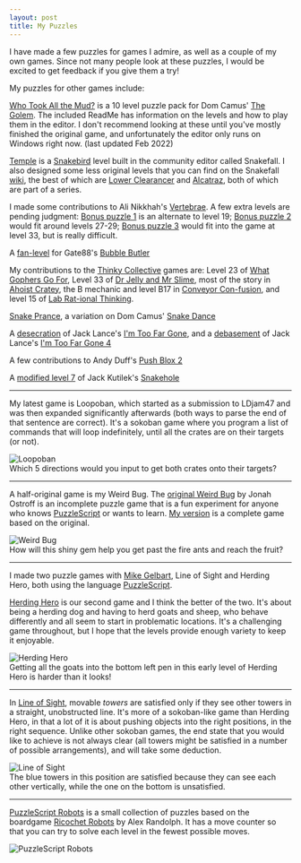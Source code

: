 ```yaml
---
layout: post
title: My Puzzles
---
```


I have made a few puzzles for games I admire, as well as a couple of my own games. Since not many people look at these puzzles, I would be excited to get feedback if you give them a try!

My puzzles for other games include:

[Who Took All the Mud?](https://1drv.ms/u/s!Ar8m4sxHoFLQgr9-5_6lWQWVD021fw?e=W2O5qt) is a 10 level puzzle pack for Dom Camus' [The Golem](https://store.steampowered.com/app/1270390/The_Golem/). The included ReadMe has information on the levels and how to play them in the editor. I don't recommend looking at these until you've mostly finished the original game, and unfortunately the editor only runs on Windows right now. (last updated Feb 2022)  

[Temple](https://karoo13.github.io/snakefall/vanilla/#level=HyRr4JK1&20&40?*b1*A0*31*D0110*32*40111*70*3201102*102*I02*10201102022202*30*12*60202220201102024202*I0202420201100020002*401*902000200011000*12*30*02*70*1200011*Y0*01*W0*01*U0*21*U0*21*U0*21*U0*21*V0*11*202*O0*11*202*N0*212*102*N0*81222*410*510*j1/f25?325/f26?483/f27?526/f10?569/f0?652/s4?705/f8?670/f11?550/f6?220/f12?258/f1?196/f4?238/f2?665/b3?612/b4?625/f3?255/f5?138/) is a [Snakebird](https://snakebird.noumenongames.com/) level built in the community editor called Snakefall. I also designed some less original levels that you can find on the Snakefall [wiki](https://github.com/thejoshwolfe/snakefall/wiki), the best of which are [Lower Clearancer](https://karoo13.github.io/snakefall/remix/#level=HyRr4JK1&9&26?*70411*K011*K011*K011*K011*K011*C0*E6*q0/s1?57&83&109&110&136/s2?33&59&85&111&137/s3?34&60&86&112&138/s0?62&88&114&113&139/f1?119/f0?122/f2?125/) and [Alcatraz](https://karoo13.github.io/snakefall/remix/#level=HyRr4JK1&11&35?4*1022*6022*H02*60o02*q02*60o02*H022*6022*S0o*J022*6022*B066*00*M6*z0*d0/b4?8&218&219&9&10&220&221&11&12&222&223&13&14&224&225&15&16&226&227&17&87&78&148&157/b0?200&201&236&235/s0?51&86&121&156&191/s1?50&85&120&155&190/s2?49&84&119&154&189/s3?48&83&118&153&188/s4?47&82&117&152&187/s5?46&81&116&151&186/s6?45&80&115&150&185/s7?44&79&114&149&184/), both of which are part of a series.

I made some contributions to Ali Nikkhah's [Vertebrae](https://draxes.itch.io/vertebrae).  A few extra levels are pending judgment: [Bonus puzzle 1](https://www.puzzlescript.net/play.html?p=93866bdc4d383db31fc99c4d9a4db93c) is an alternate to level 19; [Bonus puzzle 2](https://www.puzzlescript.net/play.html?p=5aa21f6896e518d160197982fdaa322c) would fit around levels 27-29; [Bonus puzzle 3](https://www.puzzlescript.net/play.html?p=bb6fe1e13756f395845064849402d6d6) would fit into the game at level 33, but is really difficult.  

A [fan-level](https://www.puzzlescript.net/play.html?p=e564118925b2fa677552548527fdeb7d) for Gate88's [Bubble Butler](https://gate.itch.io/bubble-butler)

My contributions to the [Thinky Collective](https://thinkycollective.itch.io/) games are: Level 23 of [What Gophers Go For](https://what-gophers-go-for.github.io/), Level 33 of [Dr Jelly and Mr Slime](https://thinkycollective.itch.io/dr-jelly-and-mr-slime), most of the story in [Ahoist Cratey](https://thinkycollective.itch.io/ahoist-cratey), the B mechanic and level B17 in [Conveyor Con-fusion](https://thinkycollective.itch.io/conveyor-confusion), and level 15 of [Lab Rat-ional Thinking](https://thinkycollective.itch.io/lab-rational-thinking).

[Snake Prance](https://www.puzzlescript.net/play.html?p=f20d6426914d31a810967cd221216969), a variation on Dom Camus' [Snake Dance](https://bateleur.itch.io/snake-dance)

A [desecration](https://www.puzzlescript.net/play.html?p=443f041b36f57539884e69d2df7bb212) of Jack Lance's [I'm Too Far Gone](https://www.puzzlescript.net/play.html?p=a4bb2bf44284bdb9347cf3f1399d4f11), and a [debasement](https://www.puzzlescript.net/play.html?p=9f93643aa470177db0ee51126deaa522) of Jack Lance's [I'm Too Far Gone 4](https://jacklance.github.io/imtoofargone4/)

A few contributions to Andy Duff's [Push Blox 2](https://store.steampowered.com/app/894430/Push_Blox_2/)

A [modified level 7](https://www.puzzlescript.net/play.html?p=2569c0d26a4331cffc7efaa9df88607c) of Jack Kutilek's [Snakehole](https://jackkutilek.itch.io/snakehole)

-----

My latest game is Loopoban, which started as a submission to LDjam47 and was then expanded significantly afterwards (both ways to parse the end of that sentence are correct).  It's a sokoban game where you program a list of commands that will loop indefinitely, until all the crates are on their targets (or not).

![Loopoban](https://joelthefox.github.io/img/Loopoban.png "An early Loopoban puzzle")  
Which 5 directions would you input to get both crates onto their targets?

-----

A half-original game is my Weird Bug.  The [original Weird Bug](https://www.puzzlescript.net/play.html?p=9174930) by Jonah Ostroff is an incomplete puzzle game that is a fun experiment for anyone who knows [PuzzleScript](https://www.puzzlescript.net/) or wants to learn.  [My version](https://joel-fox.itch.io/weird-bug) is a complete game based on the original.  

![Weird Bug](https://joelthefox.github.io/img/WeirdBug.png "The first gem level in Weird Bug")  
How will this shiny gem help you get past the fire ants and reach the fruit?

-----

I made two puzzle games with [Mike Gelbart](https://www.mikegelbart.com/), Line of Sight and Herding Hero, both using the language [PuzzleScript](https://www.puzzlescript.net/).

[Herding Hero](https://joel-fox.itch.io/herding-hero) is our second game and I think the better of the two.  It's about being a herding dog and having to herd goats and sheep, who behave differently and all seem to start in problematic locations.  It's a challenging game throughout, but I hope that the levels provide enough variety to keep it enjoyable.  

![Herding Hero](https://joelthefox.github.io/img/herdingheroscreen.jpg "An early level of Herding Hero")  
Getting all the goats into the bottom left pen in this early level of Herding Hero is harder than it looks!  

-----

In [Line of Sight](https://joel-fox.itch.io/line-of-sight), movable *towers* are satisfied only if they see other towers in a straight, unobstructed line.  It's more of a sokoban-like game than Herding Hero, in that a lot of it is about pushing objects into the right positions, in the right sequence.  Unlike other sokoban games, the end state that you would like to achieve is not always clear (all towers might be satisfied in a number of possible arrangements), and will take some deduction.

![Line of Sight](https://joelthefox.github.io/img/LoSscreen.png "Level 3 of Line of Sight")  
The blue towers in this position are satisfied because they can see each other vertically, while the one on the bottom is unsatisfied.  

-----

[PuzzleScript Robots](https://joel-fox.itch.io/puzzlescript-robots) is a small collection of puzzles based on the boardgame [Ricochet Robots](https://boardgamegeek.com/boardgame/51/ricochet-robots) by Alex Randolph.  It has a move counter so that you can try to solve each level in the fewest possible moves.

![PuzzleScript Robots](https://joelthefox.github.io/img/pusslescriptrobots.png "Move 6 of level 3.  I made random moves, so don't try this at home.")
